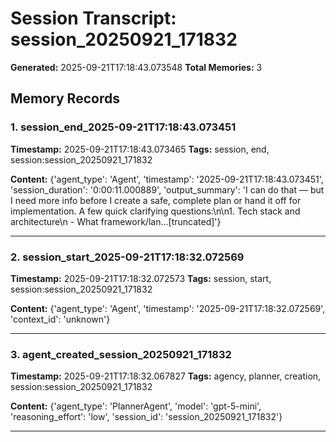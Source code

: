 # Session Transcript: session_20250921_171832

**Generated:** 2025-09-21T17:18:43.073548
**Total Memories:** 3

## Memory Records

### 1. session_end_2025-09-21T17:18:43.073451

**Timestamp:** 2025-09-21T17:18:43.073465
**Tags:** session, end, session:session_20250921_171832

**Content:** {'agent_type': 'Agent', 'timestamp': '2025-09-21T17:18:43.073451', 'session_duration': '0:00:11.000889', 'output_summary': 'I can do that — but I need more info before I create a safe, complete plan or hand it off for implementation. A few quick clarifying questions:\n\n1. Tech stack and architecture\n   - What framework/lan...[truncated]'}

---

### 2. session_start_2025-09-21T17:18:32.072569

**Timestamp:** 2025-09-21T17:18:32.072573
**Tags:** session, start, session:session_20250921_171832

**Content:** {'agent_type': 'Agent', 'timestamp': '2025-09-21T17:18:32.072569', 'context_id': 'unknown'}

---

### 3. agent_created_session_20250921_171832

**Timestamp:** 2025-09-21T17:18:32.067827
**Tags:** agency, planner, creation, session:session_20250921_171832

**Content:** {'agent_type': 'PlannerAgent', 'model': 'gpt-5-mini', 'reasoning_effort': 'low', 'session_id': 'session_20250921_171832'}

---

